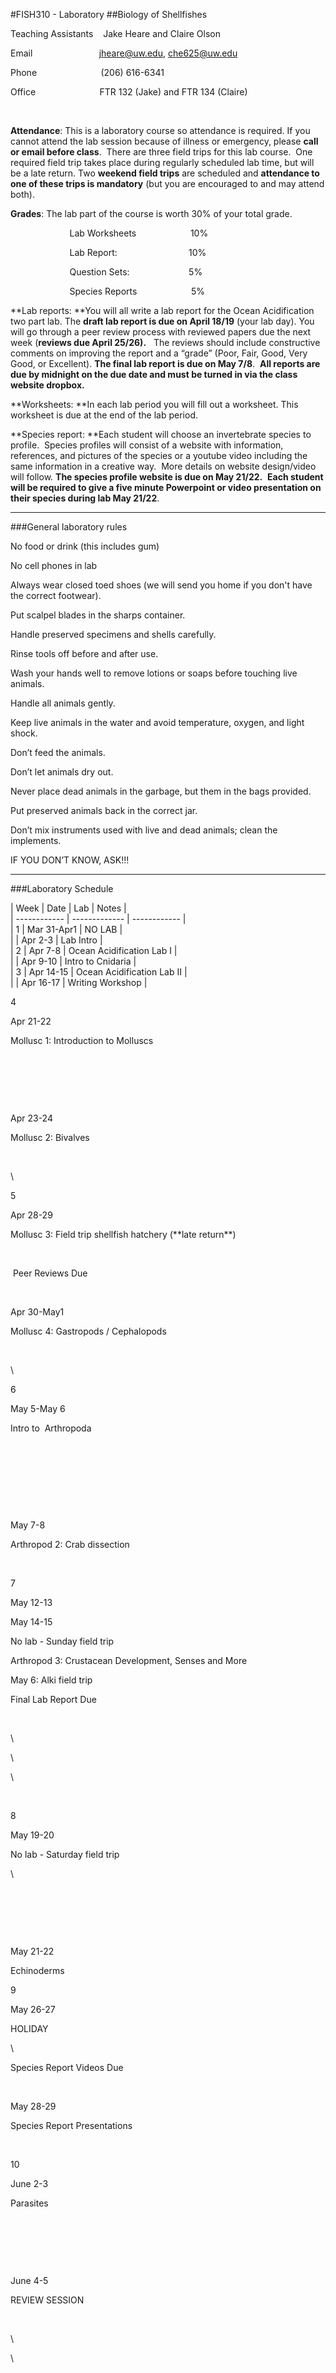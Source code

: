 #FISH310 - Laboratory
##Biology of Shellfishes




Teaching Assistants    Jake Heare and Claire Olson

Email                           jheare@uw.edu, che625@uw.edu

Phone                          (206) 616-6341

Office                          FTR 132 (Jake) and FTR 134 (Claire)

 

**Attendance**: This is a laboratory course so attendance is required.
If you cannot attend the lab session because of illness or emergency,
please **call or email before class**.  There are three field trips for
this lab course.  One required field trip takes place during regularly
scheduled lab time, but will be a late return. Two **weekend field
trips** are scheduled and **attendance to one of these trips is
mandatory** (but you are encouraged to and may attend both).

**Grades**: The lab part of the course is worth 30% of your total grade.

                        Lab Worksheets                      10%

                        Lab Report:                             10%

                        Question Sets:                        5%

                        Species Reports                      5%

**Lab reports: **You will all write a lab report for the Ocean
Acidification two part lab. The **draft lab report is due on April
18/19** (your lab day). You will go through a peer review process with
reviewed papers due the next week (**reviews due April 25/26).**   The
reviews should include constructive comments on improving the report and
a “grade” (Poor, Fair, Good, Very Good, or Excellent). **The final lab
report is due on May 7/8**.  **All reports are due by midnight on the
due date and must be turned in via the class website dropbox.**

**Worksheets: **In each lab period you will fill out a worksheet. This
worksheet is due at the end of the lab period.

**Species report: **Each student will choose an invertebrate species to
profile.  Species profiles will consist of a website with information,
references, and pictures of the species or a youtube video including the
same information in a creative way.  More details on website
design/video will follow. **The species profile website is due on May
21/22.**  **Each student will be required to give a five minute
Powerpoint or video presentation on their species during lab May
21/22**.  

---

###General laboratory rules

No food or drink (this includes gum)

No cell phones in lab

Always wear closed toed shoes (we will send you home if you don't have
the correct footwear).

Put scalpel blades in the sharps container.

Handle preserved specimens and shells carefully.

Rinse tools off before and after use.

Wash your hands well to remove lotions or soaps before touching live
animals.

Handle all animals gently.

Keep live animals in the water and avoid temperature, oxygen, and light
shock.

Don’t feed the animals.

Don’t let animals dry out.

Never place dead animals in the garbage, but them in the bags provided.

Put preserved animals back in the correct jar.

Don’t mix instruments used with live and dead animals; clean the
implements.

IF YOU DON’T KNOW, ASK!!!

---


###Laboratory Schedule



| Week | Date | Lab  | Notes |      
| ------------ | ------------- | ------------  |     
| 1 | Mar 31-Apr1 | NO LAB  |      
|  | Apr 2-3  | Lab Intro  |    
| 2 | Apr 7-8 | Ocean Acidification Lab I  |     
|  | Apr 9-10  | Intro to Cnidaria  |    
| 3 | Apr 14-15 | Ocean Acidification Lab II  |    
|  | Apr 16-17 | Writing Workshop  |      
 
  
  
  
  



4

Apr 21-22

Mollusc 1: Introduction to Molluscs

 

 

 

Apr 23-24

Mollusc 2: Bivalves

 

\

5

Apr 28-29

Mollusc 3: Field trip shellfish hatchery (\*\*late return\*\*)

 

 Peer Reviews Due

 

Apr 30-May1

Mollusc 4: Gastropods / Cephalopods

 

\

6

May 5-May 6

Intro to  Arthropoda

 

 

 

 

May 7-8

Arthropod 2: Crab dissection

 

7

May 12-13

May 14-15

No lab - Sunday field trip

Arthropod 3: Crustacean Development, Senses and More

May 6: Alki field trip

Final Lab Report Due

 

\

\

\

 

8

May 19-20

No lab - Saturday field trip

\

 

 

 

May 21-22

Echinoderms

9

May 26-27

HOLIDAY

\

Species Report Videos Due

 

May 28-29

Species Report Presentations

 

10

June 2-3

Parasites

 

 

 

June 4-5

REVIEW SESSION

 

\

\

